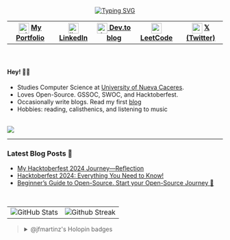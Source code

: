 
<header align="left">
  
[![Typing SVG](https://readme-typing-svg.demolab.com?font=Poppins&size=28&duration=3000&pause=500&color=F7F7F7&random=false&width=535&lines=Welcome+to+my+GitHub+Profile!+%F0%9F%91%8B;Front-End+VueJS+Developer+%F0%9F%92%BB%F0%9F%91%BB;Let's+Connect!+%F0%9F%98%83%F0%9F%9A%80)](https://git.io/typing-svg)

<table>
  <tr>
    <th>
      <img align="center" width="24" height="24" src="https://img.icons8.com/material-outlined/24/EBEBEB/globe--v1.png" alt="globe--v1"/>
      <a href="https://www.jfmartinz.dev/" />  My Portfolio  
    </th> 
    <th>
   <img align="center" width="24" height="24" src="https://img.icons8.com/fluency/48/linkedin.png" alt="linkedin"/>   
  <a href="https://www.linkedin.com/in/jfmartinz/" />   LinkedIn
    </th> 
        <th>
  <a href="https://dev.to/jfmartinz" /> 
  <img align="center" width="24" height="24" src="https://img.icons8.com/color/48/dev-community.png" alt="dev-community"/>  
  Dev.to blog
    </th> 
     <th>
       <img align="center" width="24" height="24" src="https://img.icons8.com/external-tal-revivo-color-tal-revivo/24/external-level-up-your-coding-skills-and-quickly-land-a-job-logo-color-tal-revivo.png" alt="external-level-up-your-coding-skills-and-quickly-land-a-job-logo-color-tal-revivo"/>
        <a href="https://leetcode.com/u/jfmartinz/">LeetCode</a>
    </th>
     <th>
       <img width="24" height="24" align="center" src="https://img.icons8.com/ios-glyphs/30/FFFFFF/twitterx--v1.png" alt="twitterx--v1"/>
      <a href="https://twitter.com/jfmartinz" />   𝕏 (Twitter)
    </th> 
  </tr>
  
</table>
</section>
</header>  
<section>  



#### Hey! 👋🏻

- Studies Computer Science at [University of Nueva Caceres](https://unc.edu.ph/).
- Loves Open-Source. GSSOC, SWOC, and Hacktoberfest.
- Occasionally write blogs. Read my first [blog](https://dev.to/jfmartinz/beginners-guide-to-open-source-start-your-open-source-journey-470l)
- Hobbies: reading, calisthenics, and listening to music



<br>
  <section>
    <a  href="https://skillicons.dev" title="Visit https://skillicons.dev for more information">
          <img src="https://skillicons.dev/icons?i=html,css,js,vuejs,nodejs,expressjs,mongodb,figma" />
    </a> 
  </section>
</section>


---
### Latest Blog Posts 📍
<!-- BLOG-POST-LIST:START -->
- [My Hacktoberfest 2024 Journey—Reflection](https://dev.to/jfmartinz/my-hacktoberfest-2024-journey-reflection-1fol)
- [Hacktoberfest 2024: Everything You Need to Know!](https://dev.to/jfmartinz/hacktoberfest-2024-everything-you-need-to-know-29h7)
- [Beginner’s Guide to Open-Source. Start your Open-Source Journey 🚀](https://dev.to/jfmartinz/beginners-guide-to-open-source-start-your-open-source-journey-470l)
<!-- BLOG-POST-LIST:END -->


<br>

<table>
<tr>
  <td>
    <img src="https://github-readme-stats.vercel.app/api?username=jfmartinz&show_icons=true&theme=tokyonight&hide_border=true&include_all_commits=false&count_private=false" alt="GitHub Stats" title="Github Stats"/>  

  </td>
  <td>
      <img src="https://github-readme-streak-stats.herokuapp.com/?user=jfmartinz&theme=tokyonight&hide_border=true" alt="Github Streak" title="Github Streak"/> 
  </td>
</tr>
</table>
</section>

> <details>
>  <summary>@jfmartinz's Holopin badges</summary>
>  
>  [![@jfmartinz's Holopin badges](https://holopin.me/jfmartinz)](https://holopin.io/@jfmartinz)
> </details>

